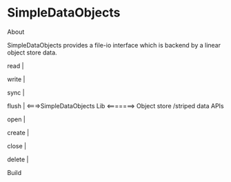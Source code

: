 SimpleDataObjects
=================


About

SimpleDataObjects provides a file-io interface which is backend by a
linear object store data.

read           |

write          |

sync           | 

flush          |             <===>SimpleDataObjects Lib <=======> Object store /striped data APIs

open          |

create         |

close          |

delete         |





Build 



